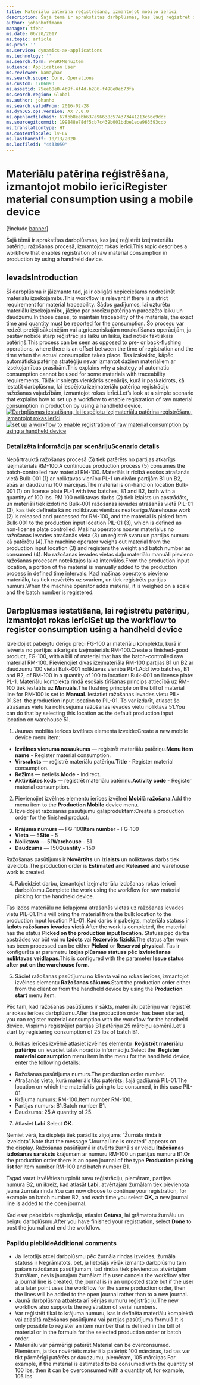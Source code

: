 ```yaml
---
title: Materiālu patēriņa reģistrēšana, izmantojot mobilo ierīci
description: Šajā tēmā ir aprakstītas darbplūsmas, kas ļauj reģistrēt izejmateriālu patēriņu ražošanas procesā, izmantojot rokas ierīci.
author: johanhoffmann
manager: tfehr
ms.date: 06/20/2017
ms.topic: article
ms.prod: ''
ms.service: dynamics-ax-applications
ms.technology: ''
ms.search.form: WHSRFMenuItem
audience: Application User
ms.reviewer: kamaybac
ms.search.scope: Core, Operations
ms.custom: 1706093
ms.assetid: 75ee68e0-4b9f-4f4d-b286-f498e0eb73fa
ms.search.region: Global
ms.author: johanho
ms.search.validFrom: 2016-02-28
ms.dyn365.ops.version: AX 7.0.0
ms.openlocfilehash: 67fbb8eebb637a96638c574373441213c66e9ddc
ms.sourcegitcommit: 199848e78df5cb7c439b001bdbe1ece963593cdb
ms.translationtype: HT
ms.contentlocale: lv-LV
ms.lasthandoff: 10/13/2020
ms.locfileid: "4433059"
---
```

# <a name="register-material-consumption-using-a-mobile-device"></a><span data-ttu-id="27e6b-103">Materiālu patēriņa reģistrēšana, izmantojot mobilo ierīci</span><span class="sxs-lookup"><span data-stu-id="27e6b-103">Register material consumption using a mobile device</span></span>

[!include [banner](../includes/banner.md)]

<span data-ttu-id="27e6b-104">Šajā tēmā ir aprakstītas darbplūsmas, kas ļauj reģistrēt izejmateriālu patēriņu ražošanas procesā, izmantojot rokas ierīci.</span><span class="sxs-lookup"><span data-stu-id="27e6b-104">This topic describes a workflow that enables registration of raw material consumption in production by using a handheld device.</span></span>

<a name="introduction"></a><span data-ttu-id="27e6b-105">Ievads</span><span class="sxs-lookup"><span data-stu-id="27e6b-105">Introduction</span></span>
------------

<span data-ttu-id="27e6b-106">Šī darbplūsma ir jāizmanto tad, ja ir obligāti nepieciešams nodrošināt materiālu izsekojamību.</span><span class="sxs-lookup"><span data-stu-id="27e6b-106">This workflow is relevant if there is a strict requirement for material traceability.</span></span> <span data-ttu-id="27e6b-107">Šādos gadījumos, lai uzturētu materiālu izsekojamību, jāziņo par precīzu patēriņam paredzēto laiku un daudzumu.</span><span class="sxs-lookup"><span data-stu-id="27e6b-107">In those cases, to maintain traceability of the materials, the exact time and quantity must be reported for the consumption.</span></span> <span data-ttu-id="27e6b-108">Šo procesu var redzēt pretēji sākotnējām vai atgriezeniskajām norakstīšanas operācijām, ja pastāv nobīde starp reģistrācijas laiku un laiku, kad notiek faktiskais patēriņš.</span><span class="sxs-lookup"><span data-stu-id="27e6b-108">This process can be seen as opposed to pre- or back-flushing operations, where there is an offset between the time of registration and the time when the actual consumption takes place.</span></span> <span data-ttu-id="27e6b-109">Tas izskaidro, kāpēc automātiskā patēriņa stratēģiju nevar izmantot dažiem materiāliem ar izsekojamības prasībām.</span><span class="sxs-lookup"><span data-stu-id="27e6b-109">This explains why a strategy of automatic consumption cannot be used for some materials with traceability requirements.</span></span> <span data-ttu-id="27e6b-110">Tālāk ir sniegts vienkāršs scenārijs, kurā ir paskaidrots, kā iestatīt darbplūsmu, lai iespējotu izejmateriālu patēriņa reģistrāciju ražošanas vajadzībām, izmantojot rokas ierīci.</span><span class="sxs-lookup"><span data-stu-id="27e6b-110">Let’s look at a simple scenario that explains how to set up a workflow to enable registration of raw material consumption in production by using a handheld device.</span></span> <span data-ttu-id="27e6b-111">[![Darbplūsmas iestatīšana, lai iespējotu izejmateriālu patēriņa reģistrēšanu, izmantojot rokas ierīci](./media/scenario3.png)](./media/scenario3.png)</span><span class="sxs-lookup"><span data-stu-id="27e6b-111">[![set up a workflow to enable registration of raw material consumption by using a handheld device](./media/scenario3.png)](./media/scenario3.png)</span></span>

### <a name="scenario-details"></a><span data-ttu-id="27e6b-112">Detalizēta informācija par scenāriju</span><span class="sxs-lookup"><span data-stu-id="27e6b-112">Scenario details</span></span>

<span data-ttu-id="27e6b-113">Nepārtrauktā ražošanas procesā (5) tiek patērēts no partijas atkarīgs izejmateriāls RM-100.</span><span class="sxs-lookup"><span data-stu-id="27e6b-113">A continuous production process (5) consumes the batch-controlled raw material RM-100.</span></span> <span data-ttu-id="27e6b-114">Materiāls ir rīcībā esošos atrašanās vietā Bulk-001 (1) ar noliktavas vienību PL-1 un divām partijām B1 un B2, abās ar daudzumu 100 mārciņas.</span><span class="sxs-lookup"><span data-stu-id="27e6b-114">The material is on-hand on location Bulk-001 (1) on license plate PL-1 with two batches, B1 and B2, both with a quantity of 100 lbs.</span></span> <span data-ttu-id="27e6b-115">RM 100 noliktavas darbs (2) tiek izlaists un apstrādāts, un materiāli tiek izdoti no Bulk-001 ražošanas ievades atrašanās vietā PIL-01 (3), kas tiek definēta kā no noliktavas vienības neatkarīga.</span><span class="sxs-lookup"><span data-stu-id="27e6b-115">Warehouse work (2) is released and processed for RM-100, and the material is picked from Bulk-001 to the production input location PIL-01 (3), which is defined as non-license plate controlled.</span></span> <span data-ttu-id="27e6b-116">Mašīnu operators nosver materiālus no ražošanas ievades atrašanās vieta (3) un reģistrē svaru un partijas numuru kā patērētu (4).</span><span class="sxs-lookup"><span data-stu-id="27e6b-116">The machine operator weighs out material from the production input location (3) and registers the weight and batch number as consumed (4).</span></span> <span data-ttu-id="27e6b-117">No ražošanas ievades vietas daļu materiālu manuāli pievieno ražošanas procesam noteiktajos laika intervālos.</span><span class="sxs-lookup"><span data-stu-id="27e6b-117">From the production input location, a portion of the material is manually added to the production process in defined time intervals.</span></span> <span data-ttu-id="27e6b-118">Kad mašīnas operators pievieno materiālu, tas tiek novērtēts uz svariem, un tiek reģistrēts partijas numurs.</span><span class="sxs-lookup"><span data-stu-id="27e6b-118">When the machine operator adds material, it is weighed on a scale and the batch number is registered.</span></span>

## <a name="set-up-theworkflow-to-register-consumption-using-a-handheld-device"></a><span data-ttu-id="27e6b-119">Darbplūsmas iestatīšana, lai reģistrētu patēriņu, izmantojot rokas ierīci</span><span class="sxs-lookup"><span data-stu-id="27e6b-119">Set up the workflow to register consumption using a handheld device</span></span>
<span data-ttu-id="27e6b-120">Izveidojiet pabeigtu derīgu preci FG-100 ar materiālu komplektu, kurā ir ietverts no partijas atkarīgais izejmateriāls RM-100.</span><span class="sxs-lookup"><span data-stu-id="27e6b-120">Create a finished-good product, FG-100, with a bill of material that has the batch-controlled raw material RM-100.</span></span> <span data-ttu-id="27e6b-121">Pievienojiet divas izejmateriāla RM-100 partijas B1 un B2 ar daudzumu 100 vietai Bulk-001 noliktavas vienīb­ā PL-1.</span><span class="sxs-lookup"><span data-stu-id="27e6b-121">Add two batches, B1 and B2, of RM-100 in a quantity of 100 to location: Bulk-001 on license plate: PL-1.</span></span> <span data-ttu-id="27e6b-122">Materiālu komplekta rindā esošais tīrīšanas princips attiecībā uz RM-100 tiek iestatīts uz **Manuāls**.</span><span class="sxs-lookup"><span data-stu-id="27e6b-122">The flushing principle on the bill of material line for RM-100 is set to **Manual**.</span></span> <span data-ttu-id="27e6b-123">Iestatiet ražošanas ievades vietu PIL-01.</span><span class="sxs-lookup"><span data-stu-id="27e6b-123">Set  the production input location to PIL-01.</span></span> <span data-ttu-id="27e6b-124">To var izdarīt, atlasot šo atrašanās vietu kā noklusējuma ražošanas ievades vietu noliktavā 51.</span><span class="sxs-lookup"><span data-stu-id="27e6b-124">You can do that by selecting this location as the default production input location on warehouse 51.</span></span>

1.  <span data-ttu-id="27e6b-125">Jaunas mobilās ierīces izvēlnes elementa izveide:</span><span class="sxs-lookup"><span data-stu-id="27e6b-125">Create a new mobile device menu item:</span></span> 

-    <span data-ttu-id="27e6b-126">**Izvēlnes vienuma nosaukums** — reģistrēt materiālu patēriņu.</span><span class="sxs-lookup"><span data-stu-id="27e6b-126">**Menu item name** - Register material consumption.</span></span> 
-    <span data-ttu-id="27e6b-127">**Virsraksts** — reģistrē materiālu patēriņu.</span><span class="sxs-lookup"><span data-stu-id="27e6b-127">**Title** - Register material consumption.</span></span> 
-    <span data-ttu-id="27e6b-128">**Režīms** — netiešs.</span><span class="sxs-lookup"><span data-stu-id="27e6b-128">**Mode** - Indirect.</span></span> 
-    <span data-ttu-id="27e6b-129">**Aktivitātes kods** — reģistrēt materiālu patēriņu.</span><span class="sxs-lookup"><span data-stu-id="27e6b-129">**Activity code** - Register material consumption.</span></span>

2.  <span data-ttu-id="27e6b-130">Pievienojiet izvēlnes elementu ierīces izvēlnei **Mobilā ražošana**.</span><span class="sxs-lookup"><span data-stu-id="27e6b-130">Add the menu item to the **Production Mobile** device menu.</span></span>
3.  <span data-ttu-id="27e6b-131">Izveidojiet ražošanas pasūtījumu galaproduktam:</span><span class="sxs-lookup"><span data-stu-id="27e6b-131">Create a production order for the finished product:</span></span> 

-    <span data-ttu-id="27e6b-132">**Krājuma numurs** — FG-100</span><span class="sxs-lookup"><span data-stu-id="27e6b-132">**Item number** - FG-100</span></span> 
-    <span data-ttu-id="27e6b-133">**Vieta** — 5</span><span class="sxs-lookup"><span data-stu-id="27e6b-133">**Site** - 5</span></span> 
-    <span data-ttu-id="27e6b-134">**Noliktava** — 51</span><span class="sxs-lookup"><span data-stu-id="27e6b-134">**Warehouse** - 51</span></span> 
-    <span data-ttu-id="27e6b-135">**Daudzums** — 150</span><span class="sxs-lookup"><span data-stu-id="27e6b-135">**Quantity** - 150</span></span>

<span data-ttu-id="27e6b-136">Ražošanas pasūtījums ir **Novērtēts** un **Izlaists** un noliktavas darbs tiek izveidots.</span><span class="sxs-lookup"><span data-stu-id="27e6b-136">The production order is **Estimated** and **Released** and warehouse work is created.</span></span>

4.  <span data-ttu-id="27e6b-137">Pabeidziet darbu, izmantojot izejmateriālu izdošanas rokas ierīcei darbplūsmu.</span><span class="sxs-lookup"><span data-stu-id="27e6b-137">Complete the work using the workflow for raw material picking for the handheld device.</span></span>

<span data-ttu-id="27e6b-138">Tas izdos materiālu no lielapjoma atrašanās vietas uz ražošanas ievades vietu PIL-01.</span><span class="sxs-lookup"><span data-stu-id="27e6b-138">This will bring the material from the bulk location to the production input location PIL-01.</span></span> <span data-ttu-id="27e6b-139">Kad darbs ir pabeigts, materiāla statuss ir **Izdots ražošanas ievades vietā**.</span><span class="sxs-lookup"><span data-stu-id="27e6b-139">After the work is completed, the material has the status **Picked on the production input location**.</span></span> <span data-ttu-id="27e6b-140">Statuss pēc darba apstrādes var būt vai nu **Izdots** vai **Rezervēts fiziski**.</span><span class="sxs-lookup"><span data-stu-id="27e6b-140">The status after work has been processed can be either **Picked** or **Reserved physical**.</span></span> <span data-ttu-id="27e6b-141">Tas ir konfigurēta ar parametru **Izejas plūsmas statuss pēc izvietošanas noliktavas veidlapas**.</span><span class="sxs-lookup"><span data-stu-id="27e6b-141">This is configured with the parameter **Issue status after put on the warehouse form**.</span></span>

5.  <span data-ttu-id="27e6b-142">Sāciet ražošanas pasūtījumu no klienta vai no rokas ierīces, izmantojot izvēlnes elementu **Ražošanas sākums**.</span><span class="sxs-lookup"><span data-stu-id="27e6b-142">Start the production order either from the client or from the handheld device by using the **Production start** menu item.</span></span>

<span data-ttu-id="27e6b-143">Pēc tam, kad ražošanas pasūtījums ir sākts, materiālu patēriņu var reģistrēt ar rokas ierīces darbplūsmu.</span><span class="sxs-lookup"><span data-stu-id="27e6b-143">After the production order has been started, you can register material consumption with the workflow for the handheld device.</span></span> <span data-ttu-id="27e6b-144">Vispirms reģistrējiet partijas B1 patēriņu 25 mārciņu apmērā.</span><span class="sxs-lookup"><span data-stu-id="27e6b-144">Let's start by registering consumption of 25 lbs of batch B1.</span></span>

6.  <span data-ttu-id="27e6b-145">Rokas ierīces izvēlnē atlasiet izvēlnes elementu  **Reģistrēt materiālu** **patēriņu** un ievadiet tālāk norādīto informāciju.</span><span class="sxs-lookup"><span data-stu-id="27e6b-145">Select the  **Register material** **consumption** menu item in the menu for the hand held device, enter the following details:</span></span> 

-    <span data-ttu-id="27e6b-146">Ražošanas pasūtījuma numurs.</span><span class="sxs-lookup"><span data-stu-id="27e6b-146">The production order number.</span></span> 
-    <span data-ttu-id="27e6b-147">Atrašanās vieta, kurā materiāls tiks patērēts; šajā gadījumā PIL-01.</span><span class="sxs-lookup"><span data-stu-id="27e6b-147">The location on which the material is going to be consumed, in this case PIL-01.</span></span> 
-    <span data-ttu-id="27e6b-148">Krājuma numurs: RM-100.</span><span class="sxs-lookup"><span data-stu-id="27e6b-148">Item number RM-100.</span></span> 
-    <span data-ttu-id="27e6b-149">Partijas numurs: B1.</span><span class="sxs-lookup"><span data-stu-id="27e6b-149">Batch number B1.</span></span> 
-    <span data-ttu-id="27e6b-150">Daudzums: 25.</span><span class="sxs-lookup"><span data-stu-id="27e6b-150">A quantity of 25.</span></span>

7.  <span data-ttu-id="27e6b-151">Atlasiet **Labi**.</span><span class="sxs-lookup"><span data-stu-id="27e6b-151">Select **OK**.</span></span>

<span data-ttu-id="27e6b-152">Ņemiet vērā, ka displejā tiek parādīts ziņojums “Žurnāla rinda ir izveidota”.</span><span class="sxs-lookup"><span data-stu-id="27e6b-152">Note that the message "Journal line is created" appears on the display.</span></span> <span data-ttu-id="27e6b-153">Ražošanas pasūtījumā ir atvērts žurnāls ar veidu **Ražošanas izdošanas saraksts** krājumam ar numuru RM-100 un partijas numuru B1.</span><span class="sxs-lookup"><span data-stu-id="27e6b-153">On the production order there is an open journal of the type **Production picking list** for item number RM-100 and batch number B1.</span></span> 

<span data-ttu-id="27e6b-154">Tagad varat izvēlēties turpināt savu reģistrāciju, piemēram, partijas numura B2, un ikreiz, kad atlasāt **Labi**, atvērtajam žurnālam tiek pievienota jauna žurnāla rinda.</span><span class="sxs-lookup"><span data-stu-id="27e6b-154">You can now choose to continue your registration, for example on batch number B2, and each time you select **OK,** a new journal line is added to the open journal.</span></span> 

<span data-ttu-id="27e6b-155">Kad esat pabeidzis reģistrāciju, atlasiet **Gatavs**, lai grāmatotu žurnālu un beigtu darbplūsmu.</span><span class="sxs-lookup"><span data-stu-id="27e6b-155">After you have finished your registration, select **Done** to post the journal and end the workflow.</span></span>

### <a name="additional-comments"></a><span data-ttu-id="27e6b-156">Papildu piebilde</span><span class="sxs-lookup"><span data-stu-id="27e6b-156">Additional comments</span></span> 

-   <span data-ttu-id="27e6b-157">Ja lietotājs atceļ darbplūsmu pēc žurnāla rindas izveides, žurnāla statuss ir Negrāmatots, bet, ja lietotājs vēlāk izmanto darbplūsmu tam pašam ražošanas pasūtījumam, tad rindas tiek pievienotas atvērtajam žurnālam, nevis jaunajam žurnālam.</span><span class="sxs-lookup"><span data-stu-id="27e6b-157">If a user cancels the workflow after a journal line is created, the journal is in an unposted state but if the user at a later point uses the workflow for the same production order, then the lines will be added to the open journal rather than to a new journal.</span></span>
-   <span data-ttu-id="27e6b-158">Jaunā darbplūsma atbalsta arī sērijas numuru reģistrāciju.</span><span class="sxs-lookup"><span data-stu-id="27e6b-158">The new workflow also supports the registration of serial numbers.</span></span>
-   <span data-ttu-id="27e6b-159">Var reģistrēt tikai to krājuma numuru, kas ir definēta materiālu komplektā vai atlasītā ražošanas pasūtījuma vai partijas pasūtījuma formulā.</span><span class="sxs-lookup"><span data-stu-id="27e6b-159">It is only possible to register an item number that is defined in the bill of material or in the formula for the selected production order or batch order.</span></span>
-   <span data-ttu-id="27e6b-160">Materiālu var pārmērīgi patērēt.</span><span class="sxs-lookup"><span data-stu-id="27e6b-160">Material can be overconsumed.</span></span> <span data-ttu-id="27e6b-161">Piemēram, ja tika novērtēts materiāla patēriņš 100 mārciņas, tad tas var tikt pārmērīgi patērēts ar daudzumu, piemēram, 105 mārciņas.</span><span class="sxs-lookup"><span data-stu-id="27e6b-161">For example, if the material is estimated to be consumed with the quantity of 100 lbs, then it can be overconsumed with a quantity of, for example, 105 lbs.</span></span>



